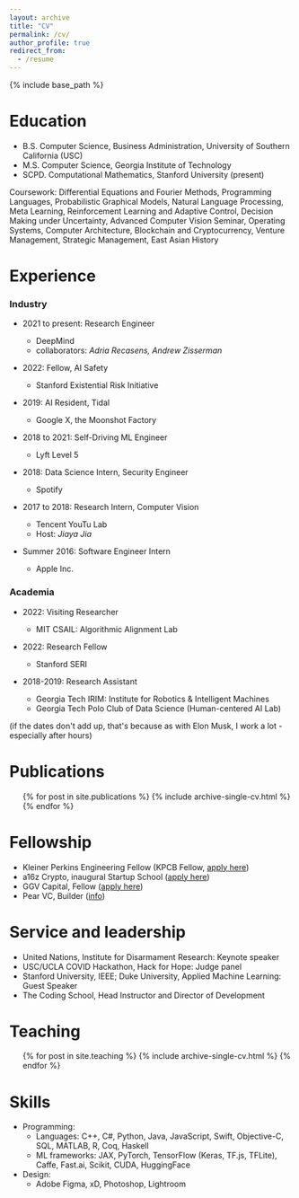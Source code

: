 ```yaml
---
layout: archive
title: "CV"
permalink: /cv/
author_profile: true
redirect_from:
  - /resume
---
```


{% include base_path %}

Education
======
* B.S. Computer Science, Business Administration, University of Southern California (USC)
* M.S. Computer Science, Georgia Institute of Technology
* SCPD. Computational Mathematics, Stanford University (present)

Coursework: Differential Equations and Fourier Methods, Programming Languages, Probabilistic Graphical Models, Natural Language Processing, Meta Learning, Reinforcement Learning and Adaptive Control, Decision Making under Uncertainty, Advanced Computer Vision Seminar, Operating Systems, Computer Architecture, Blockchain and Cryptocurrency, Venture Management, Strategic Management, East Asian History

Experience
======
### Industry ###
* 2021 to present: Research Engineer
  * DeepMind
  * collaborators: *Adria Recasens, Andrew Zisserman*

* 2022: Fellow, AI Safety
  * Stanford Existential Risk Initiative

* 2019: AI Resident, Tidal
  * Google X, the Moonshot Factory

* 2018 to 2021: Self-Driving ML Engineer 
  * Lyft Level 5

* 2018: Data Science Intern, Security Engineer
  * Spotify

* 2017 to 2018: Research Intern, Computer Vision
  * Tencent YouTu Lab
  * Host: *Jiaya Jia*

* Summer 2016: Software Engineer Intern
  * Apple Inc.

### Academia ###
* 2022: Visiting Researcher
  * MIT CSAIL: Algorithmic Alignment Lab

* 2022: Research Fellow
  * Stanford SERI

* 2018-2019: Research Assistant
  * Georgia Tech IRIM: Institute for Robotics & Intelligent Machines
  * Georgia Tech Polo Club of Data Science (Human-centered AI Lab)


<!--   * Duties included: Tagging issues
  * Supervisor: Professor Git -->

<!-- * Fall 2015: Research Assistant
  * Github University
  * Duties included: Merging pull requests
  * Supervisor: Professor Hub -->

(if the dates don't add up, that's because as with Elon Musk, I work a lot - especially after hours) 

<!-- I've practiced simultaneous-tasking since college, where I represented 2 teams in a business competition at once) -->


Publications
======
  <ul>{% for post in site.publications %}
    {% include archive-single-cv.html %}
  {% endfor %}</ul>
  
<!-- Talks
======
  <ul>{% for post in site.talks %}
    {% include archive-single-talk-cv.html %}
  {% endfor %}</ul> -->
  
Fellowship
======
* Kleiner Perkins Engineering Fellow (KPCB Fellow, [apply here](https://fellows.kleinerperkins.com/))
* a16z Crypto, inaugural Startup School ([apply here](a16zcrypto.com/css))
* GGV Capital, Fellow ([apply here](https://new.qq.com/rain/a/20220928A08UEE00))
* Pear VC, Builder ([info](https://medium.com/@pearvc/pear-builders-a-community-of-seasoned-software-engineers-starting-companies-soon-1925e88ae402))

Service and leadership
======
* United Nations, Institute for Disarmament Research: Keynote speaker
* USC/UCLA COVID Hackathon, Hack for Hope: Judge panel
* Stanford University, IEEE; Duke University, Applied Machine Learning: Guest Speaker
* The Coding School, Head Instructor and Director of Development

Teaching
======
  <ul>
  {% for post in site.teaching %}
    {% include archive-single-cv.html %}
  {% endfor %}
  </ul>
  
Skills
======
* Programming:
  * Languages: C++, C#, Python, Java, JavaScript, Swift, Objective-C, SQL, MATLAB, R, Coq, Haskell
  * ML frameworks: JAX, PyTorch, TensorFlow (Keras, TF.js, TFLite), Caffe, Fast.ai, Scikit, CUDA, HuggingFace
* Design:
  * Adobe Figma, xD, Photoshop, Lightroom
